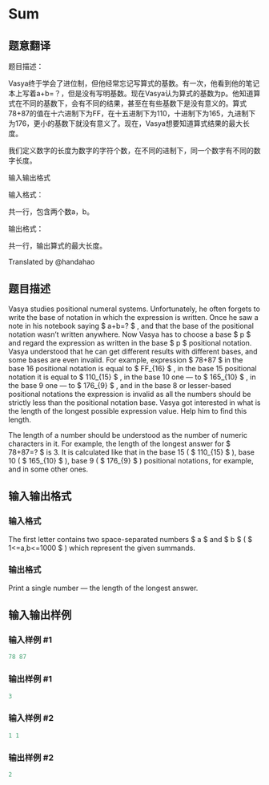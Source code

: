 # Sum

## 题意翻译

题目描述：

Vasya终于学会了进位制，但他经常忘记写算式的基数。有一次，他看到他的笔记本上写着a+b=？，但是没有写明基数。现在Vasya认为算式的基数为p。他知道算式在不同的基数下，会有不同的结果，甚至在有些基数下是没有意义的。算式78+87的值在十六进制下为FF，在十五进制下为110，十进制下为165，九进制下为176，更小的基数下就没有意义了。现在，Vasya想要知道算式结果的最大长度。

我们定义数字的长度为数字的字符个数，在不同的进制下，同一个数字有不同的数字长度。

输入输出格式

输入格式：

共一行，包含两个数a，b。

输出格式：

共一行，输出算式的最大长度。

Translated by @handahao 

## 题目描述

Vasya studies positional numeral systems. Unfortunately, he often forgets to write the base of notation in which the expression is written. Once he saw a note in his notebook saying $ a+b=? $ , and that the base of the positional notation wasn’t written anywhere. Now Vasya has to choose a base $ p $ and regard the expression as written in the base $ p $ positional notation. Vasya understood that he can get different results with different bases, and some bases are even invalid. For example, expression $ 78+87 $ in the base 16 positional notation is equal to $ FF_{16} $ , in the base 15 positional notation it is equal to $ 110_{15} $ , in the base 10 one — to $ 165_{10} $ , in the base 9 one — to $ 176_{9} $ , and in the base 8 or lesser-based positional notations the expression is invalid as all the numbers should be strictly less than the positional notation base. Vasya got interested in what is the length of the longest possible expression value. Help him to find this length.

The length of a number should be understood as the number of numeric characters in it. For example, the length of the longest answer for $ 78+87=? $ is 3. It is calculated like that in the base 15 ( $ 110_{15} $ ), base 10 ( $ 165_{10} $ ), base 9 ( $ 176_{9} $ ) positional notations, for example, and in some other ones.

## 输入输出格式

### 输入格式

The first letter contains two space-separated numbers $ a $ and $ b $ ( $ 1<=a,b<=1000 $ ) which represent the given summands.

### 输出格式

Print a single number — the length of the longest answer.

## 输入输出样例

### 输入样例 #1

```cpp
78 87

```
### 输出样例 #1

```cpp
3

```
### 输入样例 #2

```cpp
1 1

```
### 输出样例 #2

```cpp
2

```
